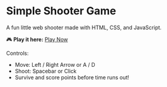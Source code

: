 # Simple Shooter Game
A fun little web shooter made with HTML, CSS, and JavaScript.

🎮 **Play it here:** [Play Now](https://maniiarc.github.io/Mini-Shooter-game/)

Controls:
- Move: Left / Right Arrow or A / D
- Shoot: Spacebar or Click
- Survive and score points before time runs out!

